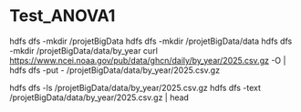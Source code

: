 # Test_ANOVA1


hdfs dfs -mkdir /projetBigData
hdfs dfs -mkdir /projetBigData/data
hdfs dfs -mkdir /projetBigData/data/by_year
curl https://www.ncei.noaa.gov/pub/data/ghcn/daily/by_year/2025.csv.gz -O | hdfs dfs -put - /projetBigData/data/by_year/2025.csv.gz

hdfs dfs -ls /projetBigData/data/by_year/2025.csv.gz
hdfs dfs -text /projetBigData/data/by_year/2025.csv.gz | head

